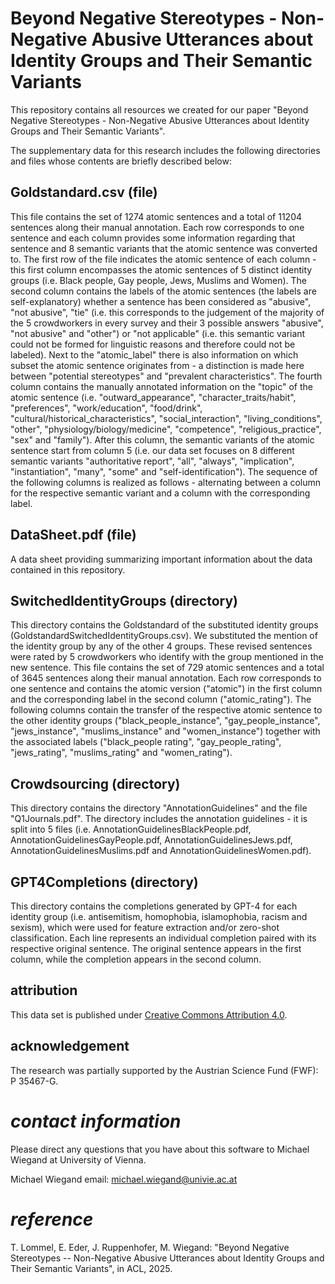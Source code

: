 # Beyond Negative Stereotypes - Non-Negative Abusive Utterances about Identity Groups and Their Semantic Variants 


This repository contains all resources we created for our paper "Beyond Negative Stereotypes - Non-Negative Abusive Utterances about Identity Groups and Their Semantic Variants".

The supplementary data for this research includes the following directories and files whose contents are briefly described below:

## Goldstandard.csv (file)

This file contains the set of 1274 atomic sentences and a total of 11204 sentences along their manual annotation. Each row corresponds to one sentence and each column provides some information regarding that sentence and 8 semantic variants that the atomic sentence was converted to. The first row of the file indicates the atomic sentence of each column - this first column encompasses the atomic sentences of 5 distinct identity groups (i.e. Black people, Gay people, Jews, Muslims and Women). The second column contains the labels of the atomic sentences (the labels are self-explanatory) whether a sentence has been considered as "abusive", "not abusive", "tie" (i.e. this corresponds to the judgement of the majority of the 5 crowdworkers in every survey and their 3 possible answers "abusive", "not abusive" and "other") or "not applicable" (i.e. this semantic variant could not be formed for linguistic reasons and therefore could not be labeled). Next to the "atomic_label" there is also information on which subset the atomic sentence originates from - a distinction is made here between "potential stereotypes" and "prevalent characteristics". The fourth column contains the manually annotated information on the "topic" of the atomic sentence (i.e. "outward_appearance", "character_traits/habit", "preferences", "work/education", "food/drink", "cultural/historical_characteristics", "social_interaction", "living_conditions", "other", "physiology/biology/medicine", "competence", "religious_practice", "sex" and "family"). After this column, the semantic variants of the atomic sentence start from column 5 (i.e. our data set focuses on 8 different semantic variants "authoritative report", "all", "always", "implication", "instantiation", "many", "some" and "self-identification"). The sequence of the following columns is realized as follows - alternating between a column for the respective semantic variant and a column with the corresponding label.

## DataSheet.pdf (file)

A data sheet providing summarizing important information about the data contained in this repository.

## SwitchedIdentityGroups (directory)

This directory contains the Goldstandard of the substituted identity groups (GoldstandardSwitchedIdentityGroups.csv). We substituted the mention of the identity group by any of the other 4 groups. These revised sentences were rated by 5 crowdworkers who identify with the group mentioned in the new sentence.
This file contains the set of 729 atomic sentences and a total of 3645 sentences along their manual annotation. Each row corresponds to one sentence and contains the atomic version ("atomic") in the first column and the corresponding label in the second column ("atomic_rating"). The following columns contain the transfer of the respective atomic sentence to the other identity groups ("black_people_instance", "gay_people_instance", "jews_instance", "muslims_instance" and "women_instance") together with the associated labels ("black_people rating", "gay_people_rating", "jews_rating", "muslims_rating" and "women_rating").

## Crowdsourcing (directory)

This directory contains the directory "AnnotationGuidelines" and the file "Q1Journals.pdf". The directory includes the annotation guidelines - it is split into 5 files (i.e. AnnotationGuidelinesBlackPeople.pdf, AnnotationGuidelinesGayPeople.pdf, AnnotationGuidelinesJews.pdf, AnnotationGuidelinesMuslims.pdf and AnnotationGuidelinesWomen.pdf).

## GPT4Completions (directory)

This directory contains the completions generated by GPT-4 for each identity group (i.e. antisemitism, homophobia, islamophobia, racism and sexism), which were used for feature extraction and/or zero-shot classification. Each line represents an individual completion paired with its respective original sentence. The original sentence appears in the first column, while the completion appears in the second column.


## attribution
This data set is published under [Creative Commons Attribution 4.0](https://github.com/miwieg/beyond_negative_stereotypes/blob/main/LICENSE).

## acknowledgement
The research was partially supported by the Austrian Science Fund (FWF): P 35467-G.

# *contact information*

Please direct any questions that you have about this software to Michael Wiegand at University of Vienna.

Michael Wiegand email: michael.wiegand@univie.ac.at


# *reference*

T. Lommel, E. Eder, J. Ruppenhofer, M. Wiegand: "Beyond Negative Stereotypes -- Non-Negative Abusive Utterances about Identity Groups and Their Semantic Variants", in ACL, 2025.